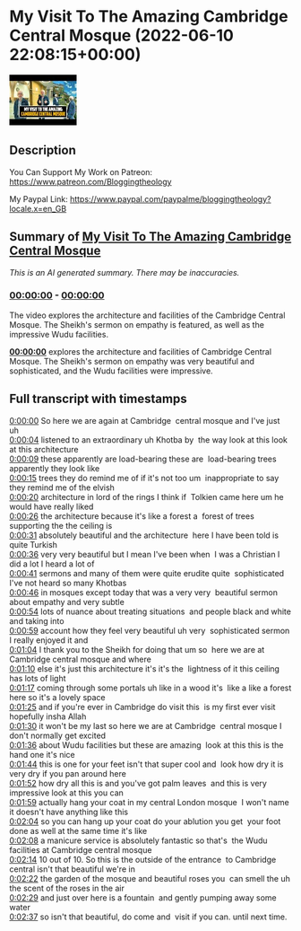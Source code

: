 # My Visit To The Amazing Cambridge Central Mosque (2022-06-10 22:08:15+00:00)

![alt My Visit To The Amazing Cambridge Central Mosque](cYamuG78Hl0.jpg "My Visit To The Amazing Cambridge Central Mosque")

## Description

You Can Support My Work on Patreon:
https://www.patreon.com/Bloggingtheology

My Paypal Link: 
https://www.paypal.com/paypalme/bloggingtheology?locale.x=en_GB

## Summary of [My Visit To The Amazing Cambridge Central Mosque](https://www.youtube.com/watch?v=cYamuG78Hl0)


*This is an AI generated summary. There may be inaccuracies. [](/)*

### [00:00:00](https://www.youtube.com/watch?v=cYamuG78Hl0&t=0) - [00:00:00](https://www.youtube.com/watch?v=cYamuG78Hl0&t=0)

The video explores the architecture and facilities of the Cambridge Central Mosque. The Sheikh's sermon on empathy is featured, as well as the impressive Wudu facilities.

**[00:00:00](https://www.youtube.com/watch?v=cYamuG78Hl0&t=0)** explores the architecture and facilities of Cambridge Central Mosque. The Sheikh's sermon on empathy was very beautiful and sophisticated, and the Wudu facilities were impressive.

## Full transcript with timestamps

[0:00:00](https://youtu.be/cYamuG78Hl0?t=0) So here we are again at Cambridge 
central mosque and I've just uh    
[0:00:04](https://youtu.be/cYamuG78Hl0?t=4) listened to an extraordinary uh Khotba by 
the way look at this look at this architecture    
[0:00:09](https://youtu.be/cYamuG78Hl0?t=9) these apparently are load-bearing these are 
load-bearing trees apparently they look like    
[0:00:15](https://youtu.be/cYamuG78Hl0?t=15) trees they do remind me of if it's not too um 
inappropriate to say they remind me of the elvish    
[0:00:20](https://youtu.be/cYamuG78Hl0?t=20) architecture in lord of the rings I think if 
Tolkien came here um he would have really liked    
[0:00:26](https://youtu.be/cYamuG78Hl0?t=26) the architecture because it's like a forest a 
forest of trees supporting the the ceiling is    
[0:00:31](https://youtu.be/cYamuG78Hl0?t=31) absolutely beautiful and the architecture 
here I have been told is quite Turkish    
[0:00:36](https://youtu.be/cYamuG78Hl0?t=36) very very beautiful but I mean I've been when 
I was a Christian I did a lot I heard a lot of    
[0:00:41](https://youtu.be/cYamuG78Hl0?t=41) sermons and many of them were quite erudite quite 
sophisticated I've not heard so many Khotbas    
[0:00:46](https://youtu.be/cYamuG78Hl0?t=46) in mosques except today that was a very very 
beautiful sermon about empathy and very subtle    
[0:00:54](https://youtu.be/cYamuG78Hl0?t=54) lots of nuance about treating situations 
and people black and white and taking into    
[0:00:59](https://youtu.be/cYamuG78Hl0?t=59) account how they feel very beautiful uh very 
sophisticated sermon I really enjoyed it and    
[0:01:04](https://youtu.be/cYamuG78Hl0?t=64) I thank you to the Sheikh for doing that um so 
here we are at Cambridge central mosque and where    
[0:01:10](https://youtu.be/cYamuG78Hl0?t=70) else it's just this architecture it's it's the 
lightness of it this ceiling has lots of light    
[0:01:17](https://youtu.be/cYamuG78Hl0?t=77) coming through some portals uh like in a wood it's 
like a like a forest here so it's a lovely space    
[0:01:25](https://youtu.be/cYamuG78Hl0?t=85) and if you're ever in Cambridge do visit this 
is my first ever visit hopefully insha Allah    
[0:01:30](https://youtu.be/cYamuG78Hl0?t=90) it won't be my last so here we are at Cambridge 
central mosque I don't normally get excited    
[0:01:36](https://youtu.be/cYamuG78Hl0?t=96) about Wudu facilities but these are amazing 
look at this this is the hand one it's nice  
[0:01:44](https://youtu.be/cYamuG78Hl0?t=104) this is one for your feet isn't that super cool and 
look how dry it is very dry if you pan around here    
[0:01:52](https://youtu.be/cYamuG78Hl0?t=112) how dry all this is and you've got palm leaves 
and this is very impressive look at this you can    
[0:01:59](https://youtu.be/cYamuG78Hl0?t=119) actually hang your coat in my central London mosque 
I won't name it doesn't have anything like this    
[0:02:04](https://youtu.be/cYamuG78Hl0?t=124) so you can hang up your coat do your ablution you get 
your foot done as well at the same time it's like   
[0:02:08](https://youtu.be/cYamuG78Hl0?t=128) a manicure service is absolutely fantastic so that's 
the Wudu facilities at Cambridge central mosque    
[0:02:14](https://youtu.be/cYamuG78Hl0?t=134) 10 out of 10. So this is the outside of the entrance 
to Cambridge central isn't that beautiful we're in    
[0:02:22](https://youtu.be/cYamuG78Hl0?t=142) the garden of the mosque and beautiful roses you 
can smell the uh the scent of the roses in the air    
[0:02:29](https://youtu.be/cYamuG78Hl0?t=149) and just over here is a fountain 
and gently pumping away some water    
[0:02:37](https://youtu.be/cYamuG78Hl0?t=157) so isn't that beautiful, do come and 
visit if you can. until next time.  
